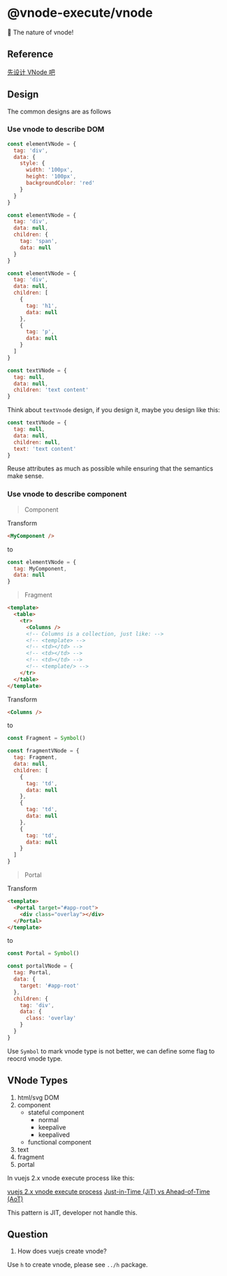 # @vnode-execute/vnode

🚀 The nature of vnode!

## Reference

[先设计 VNode 吧](https://github.com/HcySunYang/vue-design/blob/master/docs/zh/vnode.md)

## Design

The common designs are as follows

### Use vnode to describe DOM

```js
const elementVNode = {
  tag: 'div',
  data: {
    style: {
      width: '100px',
      height: '100px',
      backgroundColor: 'red'
    }
  }
}
```

```js
const elementVNode = {
  tag: 'div',
  data: null,
  children: {
    tag: 'span',
    data: null
  }
}
```

```js
const elementVNode = {
  tag: 'div',
  data: null,
  children: [
    {
      tag: 'h1',
      data: null
    },
    {
      tag: 'p',
      data: null
    }
  ]
}
```

```js
const textVNode = {
  tag: null,
  data: null,
  children: 'text content'
}
```

Think about `textVnode` design, if you design it, maybe you design like this:

```js
const textVNode = {
  tag: null,
  data: null,
  children: null,
  text: 'text content'
}
```

Reuse attributes as much as possible while ensuring that the semantics make sense.

### Use vnode to describe component

> Component

Transform

```html
<MyComponent />
```

to

```js
const elementVNode = {
  tag: MyComponent,
  data: null
}
```

> Fragment

```html
<template>
  <table>
    <tr>
      <Columns />
      <!-- Columns is a collection, just like: -->
      <!-- <template> -->
      <!-- <td></td> -->
      <!-- <td></td> -->
      <!-- <td></td> -->
      <!-- <template/> -->
    </tr>
  </table>
</template>
```

Transform

```html
<Columns />
```

to

```js
const Fragment = Symbol()

const fragmentVNode = {
  tag: Fragment,
  data: null,
  children: [
    {
      tag: 'td',
      data: null
    },
    {
      tag: 'td',
      data: null
    },
    {
      tag: 'td',
      data: null
    }
  ]
}
```

> Portal

Transform

```html
<template>
  <Portal target="#app-root">
    <div class="overlay"></div>
  </Portal>
</template>
```

to

```js
const Portal = Symbol()

const portalVNode = {
  tag: Portal,
  data: {
    target: '#app-root'
  },
  children: {
    tag: 'div',
    data: {
      class: 'overlay'
    }
  }
}
```

Use `Symbol` to mark vnode type is not better, we can define some flag to reocrd vnode type.

## VNode Types

1. html/svg DOM
2. component
    - stateful component
        - normal
        - keepalive
        - keepalived
    - functional component
3. text
4. fragment
5. portal

In vuejs 2.x vnode execute process like this:

[vuejs 2.x vnode execute process](https://github.com/HcySunYang/vue-design/blob/master/docs/zh/vnode.md)
[Just-in-Time (JiT) vs Ahead-of-Time (AoT)](https://stackoverflow.com/questions/41450226/just-in-time-jit-vs-ahead-of-time-aot-compilation-in-angular)

This pattern is JIT, developer not handle this.

## Question

1. How does vuejs create vnode?

Use `h` to create vnode, please see `../h` package.
